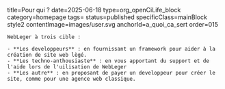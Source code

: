 title=Pour qui ?
date=2025-06-18
type=org_openCiLife_block
category=homepage
tags=
status=published
specificClass=mainBlock style2
contentImage=images/user.svg
anchorId=a_quoi_ca_sert
order=015
~~~~~~
WebLeger à trois cible : 

- **Les developpeurs** : en fournissant un framework pour aider à la création de site web lègé.
- **Les techno-anthousiaste** : en vous apportant du support et de l'aide lors de l'uilisation de WebLeger
- **Les autre** : en proposant de payer un developpeur pour créer le site, comme pour une agence web classique.